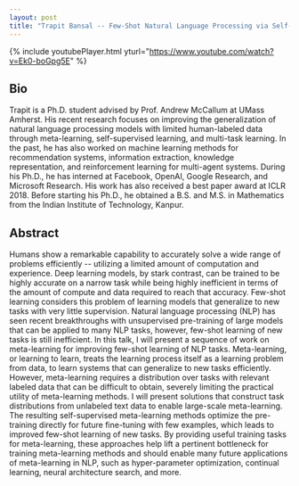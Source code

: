 ```yaml
---
layout: post
title: "Trapit Bansal -- Few-Shot Natural Language Processing via Self-Supervised Meta-Learning"
---
```


{% include youtubePlayer.html yturl="https://www.youtube.com/watch?v=Ek0-boGpg5E" %}

## Bio

Trapit is a Ph.D. student advised by Prof. Andrew McCallum at UMass Amherst. His recent research focuses on improving the generalization of natural language processing models with limited human-labeled data through meta-learning, self-supervised learning, and multi-task learning. In the past, he has also worked on machine learning methods for recommendation systems, information extraction, knowledge representation, and reinforcement learning for multi-agent systems. During his Ph.D., he has interned at Facebook, OpenAI, Google Research, and Microsoft Research. His work has also received a best paper award at ICLR 2018. Before starting his Ph.D., he obtained a B.S. and M.S. in Mathematics from the Indian Institute of Technology, Kanpur.

## Abstract

Humans show a remarkable capability to accurately solve a wide range of problems efficiently -- utilizing a limited amount of computation and experience. Deep learning models, by stark contrast, can be trained to be highly accurate on a narrow task while being highly inefficient in terms of the amount of compute and data required to reach that accuracy. Few-shot learning considers this problem of learning models that generalize to new tasks with very little supervision. Natural language processing (NLP) has seen recent breakthroughs with unsupervised pre-training of large models that can be applied to many NLP tasks, however, few-shot learning of new tasks is still inefficient. In this talk, I will present a sequence of work on meta-learning for improving few-shot learning of NLP tasks. Meta-learning, or learning to learn, treats the learning process itself as a learning problem from data, to learn systems that can generalize to new tasks efficiently. However, meta-learning requires a distribution over tasks with relevant labeled data that can be difficult to obtain, severely limiting the practical utility of meta-learning methods. I will present solutions that construct task distributions from unlabeled text data to enable large-scale meta-learning. The resulting self-supervised meta-learning methods optimize the pre-training directly for future fine-tuning with few examples, which leads to improved few-shot learning of new tasks. By providing useful training tasks for meta-learning, these approaches help lift a pertinent bottleneck for training meta-learning methods and should enable many future applications of meta-learning in NLP, such as hyper-parameter optimization, continual learning, neural architecture search, and more.

